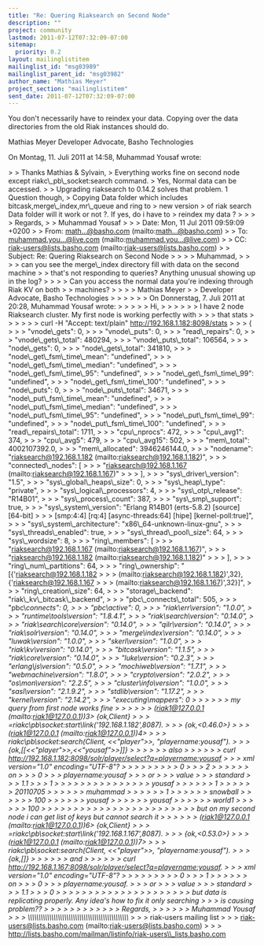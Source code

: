 ```yaml
---
title: "Re: Quering Riaksearch on Second Node"
description: ""
project: community
lastmod: 2011-07-12T07:32:09-07:00
sitemap:
  priority: 0.2
layout: mailinglistitem
mailinglist_id: "msg03989"
mailinglist_parent_id: "msg03982"
author_name: "Mathias Meyer"
project_section: "mailinglistitem"
sent_date: 2011-07-12T07:32:09-07:00
---
```



You don't necessarily have to reindex your data. Copying over the data 
directories from the old Riak instances should do.

Mathias Meyer
Developer Advocate, Basho Technologies


On Montag, 11. Juli 2011 at 14:58, Muhammad Yousaf wrote:

&gt; 
&gt; Thanks Mathias & Sylvain,
&gt; Everything works fine on second node except riakc\\_pb\\_socket:search command. 
&gt; Yes, Normal data can be accessed.
&gt; 
&gt; Upgrading riaksearch to 0.14.2 solves that problem. 1 Question though, 
&gt; Copying Data folder which includes bitcask,merge\\_index,mr\\_queue and ring to 
&gt; new version 
&gt; of riak search Data folder will it work or not ?. If yes, do i have to 
&gt; reindex my data ? 
&gt; 
&gt; 
&gt; 
&gt; Regards,
&gt; 
&gt; Muhammad Yousaf
&gt; 
&gt; &gt; Date: Mon, 11 Jul 2011 09:59:09 +0200
&gt; &gt; From: math...@basho.com (mailto:math...@basho.com)
&gt; &gt; To: muhammad.you...@live.com (mailto:muhammad.you...@live.com)
&gt; &gt; CC: riak-users@lists.basho.com (mailto:riak-users@lists.basho.com)
&gt; &gt; Subject: Re: Quering Riaksearch on Second Node
&gt; &gt; 
&gt; &gt; Muhammad,
&gt; &gt; 
&gt; &gt; can you see the merge\\_index directory fill with data on the second machine 
&gt; &gt; that's not responding to queries? Anything unusual showing up in the log?
&gt; &gt; 
&gt; &gt; Can you access the normal data you're indexing through Riak KV on both 
&gt; &gt; machines?
&gt; &gt; 
&gt; &gt; Mathias Meyer
&gt; &gt; Developer Advocate, Basho Technologies
&gt; &gt; 
&gt; &gt; 
&gt; &gt; On Donnerstag, 7. Juli 2011 at 20:28, Muhammad Yousaf wrote:
&gt; &gt; 
&gt; &gt; &gt; Hi,
&gt; &gt; &gt; 
&gt; &gt; &gt; I have 2 node Riaksearch cluster. My first node is working perfectly with 
&gt; &gt; &gt; that stats
&gt; &gt; &gt; 
&gt; &gt; &gt; curl -H "Accept: text/plain" http://192.168.1.182:8098/stats
&gt; &gt; &gt; {
&gt; &gt; &gt; "vnode\\_gets": 0,
&gt; &gt; &gt; "vnode\\_puts": 0,
&gt; &gt; &gt; "read\\_repairs": 0,
&gt; &gt; &gt; "vnode\\_gets\\_total": 480294,
&gt; &gt; &gt; "vnode\\_puts\\_total": 106564,
&gt; &gt; &gt; "node\\_gets": 0,
&gt; &gt; &gt; "node\\_gets\\_total": 341810,
&gt; &gt; &gt; "node\\_get\\_fsm\\_time\\_mean": "undefined",
&gt; &gt; &gt; "node\\_get\\_fsm\\_time\\_median": "undefined",
&gt; &gt; &gt; "node\\_get\\_fsm\\_time\\_95": "undefined",
&gt; &gt; &gt; "node\\_get\\_fsm\\_time\\_99": "undefined",
&gt; &gt; &gt; "node\\_get\\_fsm\\_time\\_100": "undefined",
&gt; &gt; &gt; "node\\_puts": 0,
&gt; &gt; &gt; "node\\_puts\\_total": 34671,
&gt; &gt; &gt; "node\\_put\\_fsm\\_time\\_mean": "undefined",
&gt; &gt; &gt; "node\\_put\\_fsm\\_time\\_median": "undefined",
&gt; &gt; &gt; "node\\_put\\_fsm\\_time\\_95": "undefined",
&gt; &gt; &gt; "node\\_put\\_fsm\\_time\\_99": "undefined",
&gt; &gt; &gt; "node\\_put\\_fsm\\_time\\_100": "undefined",
&gt; &gt; &gt; "read\\_repairs\\_total": 1711,
&gt; &gt; &gt; "cpu\\_nprocs": 472,
&gt; &gt; &gt; "cpu\\_avg1": 374,
&gt; &gt; &gt; "cpu\\_avg5": 479,
&gt; &gt; &gt; "cpu\\_avg15": 502,
&gt; &gt; &gt; "mem\\_total": 4002107392.0,
&gt; &gt; &gt; "mem\\_allocated": 3946246144.0,
&gt; &gt; &gt; "nodename": "riaksearch@192.168.1.182 (mailto:riaksearch@192.168.1.182)",
&gt; &gt; &gt; "connected\\_nodes": [
&gt; &gt; &gt; "riaksearch@192.168.1.167 (mailto:riaksearch@192.168.1.167)"
&gt; &gt; &gt; ],
&gt; &gt; &gt; "sys\\_driver\\_version": "1.5",
&gt; &gt; &gt; "sys\\_global\\_heaps\\_size": 0,
&gt; &gt; &gt; "sys\\_heap\\_type": "private",
&gt; &gt; &gt; "sys\\_logical\\_processors": 4,
&gt; &gt; &gt; "sys\\_otp\\_release": "R14B01",
&gt; &gt; &gt; "sys\\_process\\_count": 387,
&gt; &gt; &gt; "sys\\_smp\\_support": true,
&gt; &gt; &gt; "sys\\_system\\_version": "Erlang R14B01 (erts-5.8.2) [source] [64-bit] 
&gt; &gt; &gt; [smp:4:4] [rq:4] [async-threads:64] [hipe] [kernel-poll:true]",
&gt; &gt; &gt; "sys\\_system\\_architecture": "x86\\_64-unknown-linux-gnu",
&gt; &gt; &gt; "sys\\_threads\\_enabled": true,
&gt; &gt; &gt; "sys\\_thread\\_pool\\_size": 64,
&gt; &gt; &gt; "sys\\_wordsize": 8,
&gt; &gt; &gt; "ring\\_members": [
&gt; &gt; &gt; "riaksearch@192.168.1.167 (mailto:riaksearch@192.168.1.167)",
&gt; &gt; &gt; "riaksearch@192.168.1.182 (mailto:riaksearch@192.168.1.182)"
&gt; &gt; &gt; ],
&gt; &gt; &gt; "ring\\_num\\_partitions": 64,
&gt; &gt; &gt; "ring\\_ownership": "[{'riaksearch@192.168.1.182 
&gt; &gt; &gt; (mailto:riaksearch@192.168.1.182)',32},{'riaksearch@192.168.1.167 
&gt; &gt; &gt; (mailto:riaksearch@192.168.1.167)',32}]",
&gt; &gt; &gt; "ring\\_creation\\_size": 64,
&gt; &gt; &gt; "storage\\_backend": "riak\\_kv\\_bitcask\\_backend",
&gt; &gt; &gt; "pbc\\_connects\\_total": 505,
&gt; &gt; &gt; "pbc\\_connects": 0,
&gt; &gt; &gt; "pbc\\_active": 0,
&gt; &gt; &gt; "riak\\_err\\_version": "1.0.0",
&gt; &gt; &gt; "runtime\\_tools\\_version": "1.8.4.1",
&gt; &gt; &gt; "riak\\_search\\_version": "0.14.0",
&gt; &gt; &gt; "riak\\_search\\_core\\_version": "0.14.0",
&gt; &gt; &gt; "qilr\\_version": "0.14.0",
&gt; &gt; &gt; "riak\\_solr\\_version": "0.14.0",
&gt; &gt; &gt; "merge\\_index\\_version": "0.14.0",
&gt; &gt; &gt; "luwak\\_version": "1.0.0",
&gt; &gt; &gt; "skerl\\_version": "1.0.0",
&gt; &gt; &gt; "riak\\_kv\\_version": "0.14.0",
&gt; &gt; &gt; "bitcask\\_version": "1.1.5",
&gt; &gt; &gt; "riak\\_core\\_version": "0.14.0",
&gt; &gt; &gt; "luke\\_version": "0.2.3",
&gt; &gt; &gt; "erlang\\_js\\_version": "0.5.0",
&gt; &gt; &gt; "mochiweb\\_version": "1.7.1",
&gt; &gt; &gt; "webmachine\\_version": "1.8.0",
&gt; &gt; &gt; "crypto\\_version": "2.0.2",
&gt; &gt; &gt; "os\\_mon\\_version": "2.2.5",
&gt; &gt; &gt; "cluster\\_info\\_version": "1.0.0",
&gt; &gt; &gt; "sasl\\_version": "2.1.9.2",
&gt; &gt; &gt; "stdlib\\_version": "1.17.2",
&gt; &gt; &gt; "kernel\\_version": "2.14.2",
&gt; &gt; &gt; "executing\\_mappers": 0
&gt; &gt; &gt; 
&gt; &gt; &gt; my query from first node works fine
&gt; &gt; &gt; 
&gt; &gt; &gt; (riak1@127.0.0.1 (mailto:riak1@127.0.0.1))3&gt; {ok,Client} 
&gt; &gt; &gt; =riakc\\_pb\\_socket:start\\_link('192.168.1.182',8087).
&gt; &gt; &gt; {ok,&lt;0.46.0&gt;}
&gt; &gt; &gt; (riak1@127.0.0.1 (mailto:riak1@127.0.0.1))4&gt; 
&gt; &gt; &gt; riakc\\_pb\\_socket:search(Client, &lt;&lt;"player"&gt;&gt;, "playername:yousaf"). 
&gt; &gt; &gt; {ok,[[&lt;&lt;"player"&gt;&gt;,&lt;&lt;"yousaf"&gt;&gt;]]}
&gt; &gt; &gt; 
&gt; &gt; &gt; also 
&gt; &gt; &gt; 
&gt; &gt; &gt; curl http://192.168.1.182:8098/solr/player/select?q=playername:yousaf
&gt; &gt; &gt; xml version="1.0" encoding="UTF-8"?
&gt; &gt; &gt; 
&gt; &gt; &gt; 
&gt; &gt; &gt; 0
&gt; &gt; &gt; 2
&gt; &gt; &gt; 
&gt; &gt; &gt; on
&gt; &gt; &gt; 0
&gt; &gt; &gt; playername:yousaf
&gt; &gt; &gt; or
&gt; &gt; &gt; value
&gt; &gt; &gt; standard
&gt; &gt; &gt; 1.1
&gt; &gt; &gt; 1
&gt; &gt; &gt; 
&gt; &gt; &gt; 
&gt; &gt; &gt; 
&gt; &gt; &gt; 
&gt; &gt; &gt; yousaf
&gt; &gt; &gt; 
&gt; &gt; &gt; 1
&gt; &gt; &gt; 
&gt; &gt; &gt; 20110705
&gt; &gt; &gt; 
&gt; &gt; &gt; muhammad
&gt; &gt; &gt; 
&gt; &gt; &gt; 1
&gt; &gt; &gt; 
&gt; &gt; &gt; snowball
&gt; &gt; &gt; 
&gt; &gt; &gt; 100
&gt; &gt; &gt; 
&gt; &gt; &gt; yousaf
&gt; &gt; &gt; 
&gt; &gt; &gt; yousaf
&gt; &gt; &gt; 
&gt; &gt; &gt; world1
&gt; &gt; &gt; 
&gt; &gt; &gt; 100
&gt; &gt; &gt; 
&gt; &gt; &gt; 
&gt; &gt; &gt; 
&gt; &gt; &gt; 
&gt; &gt; &gt; 
&gt; &gt; &gt; 
&gt; &gt; &gt; 
&gt; &gt; &gt; but on my second node i can get list of keys but cannot search it 
&gt; &gt; &gt; 
&gt; &gt; &gt; (riak1@127.0.0.1 (mailto:riak1@127.0.0.1))6&gt; {ok,Client} 
&gt; &gt; &gt; =riakc\\_pb\\_socket:start\\_link('192.168.1.167',8087).
&gt; &gt; &gt; {ok,&lt;0.53.0&gt;}
&gt; &gt; &gt; (riak1@127.0.0.1 (mailto:riak1@127.0.0.1))7&gt; 
&gt; &gt; &gt; riakc\\_pb\\_socket:search(Client, &lt;&lt;"player"&gt;&gt;, "playername:yousaf").
&gt; &gt; &gt; {ok,[]}
&gt; &gt; &gt; 
&gt; &gt; &gt; and 
&gt; &gt; &gt; 
&gt; &gt; &gt; curl http://192.168.1.167:8098/solr/player/select?q=playername:yousaf.
&gt; &gt; &gt; xml version="1.0" encoding="UTF-8"?
&gt; &gt; &gt; 
&gt; &gt; &gt; 
&gt; &gt; &gt; 0
&gt; &gt; &gt; 1
&gt; &gt; &gt; 
&gt; &gt; &gt; on
&gt; &gt; &gt; 0
&gt; &gt; &gt; playername:yousaf.
&gt; &gt; &gt; or
&gt; &gt; &gt; value
&gt; &gt; &gt; standard
&gt; &gt; &gt; 1.1
&gt; &gt; &gt; 0
&gt; &gt; &gt; 
&gt; &gt; &gt; 
&gt; &gt; &gt; 
&gt; &gt; &gt; 
&gt; &gt; &gt; 
&gt; &gt; &gt; 
&gt; &gt; &gt; but data is replicating properly. Any idea's how to fix it only searching 
&gt; &gt; &gt; is causing problem??
&gt; &gt; &gt; 
&gt; &gt; &gt; 
&gt; &gt; &gt; 
&gt; &gt; &gt; Regards,
&gt; &gt; &gt; 
&gt; &gt; &gt; Muhammad Yousaf 
&gt; &gt; &gt; \\_\\_\\_\\_\\_\\_\\_\\_\\_\\_\\_\\_\\_\\_\\_\\_\\_\\_\\_\\_\\_\\_\\_\\_\\_\\_\\_\\_\\_\\_\\_\\_\\_\\_\\_\\_\\_\\_\\_\\_\\_\\_\\_\\_\\_\\_\\_
&gt; &gt; &gt; riak-users mailing list
&gt; &gt; &gt; riak-users@lists.basho.com (mailto:riak-users@lists.basho.com)
&gt; &gt; &gt; http://lists.basho.com/mailman/listinfo/riak-users\\_lists.basho.com

